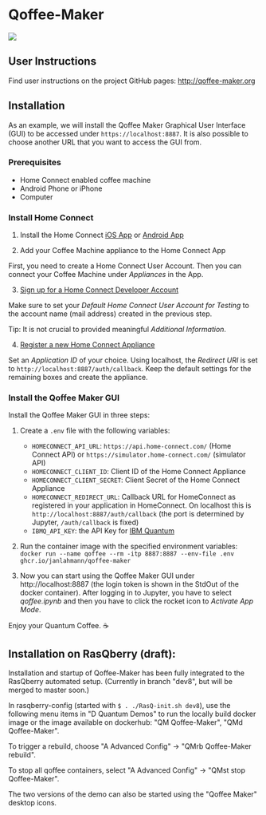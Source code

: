 # Qoffee-Maker

<img src="css/QoffeeMug.png">

## User Instructions

Find user instructions on the project GitHub pages: http://qoffee-maker.org

## Installation

As an example, we will install the Qoffee Maker Graphical User Interface (GUI) to be accessed under `https://localhost:8887`. It is also possible to choose another URL that you want to access the GUI from.
### Prerequisites

- Home Connect enabled coffee machine
- Android Phone or iPhone
- Computer

### Install Home Connect
1. Install the Home Connect [iOS App](https://app.adjust.com/gdi5c03?campaign=germany&redirect_macos=https%3A%2F%2Fapps.apple.com%2Fde%2Fapp%2Fhome-connect-app%2Fid901397789&redirect_windows=https%3A%2F%2Fapps.apple.com%2Fde%2Fapp%2Fhome-connect-app%2Fid901397789) or [Android App](https://app.adjust.com/gdi5c03?campaign=germany&redirect_macos=https%3A%2F%2Fplay.google.com%2Fstore%2Fapps%2Fdetails%3Fid%3Dcom.bshg.homeconnect.android.release%26hl%3Dde&redirect_windows=https%3A%2F%2Fplay.google.com%2Fstore%2Fapps%2Fdetails%3Fid%3Dcom.bshg.homeconnect.android.release%26hl%3Dde)

2. Add your Coffee Machine appliance to the Home Connect App

First, you need to create a Home Connect User Account. Then you can connect your Coffee Machine under _Appliances_ in the App.

3. [Sign up for a Home Connect Developer Account](https://developer.home-connect.com/user/register)

Make sure to set your _Default Home Connect User Account for Testing_ to the account name (mail address) created in the previous step.

Tip: It is not crucial to provided meaningful _Additional Information_.

4. [Register a new Home Connect Appliance](https://developer.home-connect.com/applications/add)

Set an _Application ID_ of your choice. Using localhost, the _Redirect URI_ is set to `http://localhost:8887/auth/callback`. Keep the default settings for the remaining boxes and create the appliance.

### Install the Qoffee Maker GUI
Install the Qoffee Maker GUI in three steps:

1. Create a `.env` file with the following variables:
    - `HOMECONNECT_API_URL`: `https://api.home-connect.com/` (Home Connect API) or `https://simulator.home-connect.com/` (simulator API)
    - `HOMECONNECT_CLIENT_ID`: Client ID of the Home Connect Appliance
    - `HOMECONNECT_CLIENT_SECRET`: Client Secret of the Home Connect Appliance
    - `HOMECONNECT_REDIRECT_URL`: Callback URL for HomeConnect as registered in your application in HomeConnect. On localhost this is `http://localhost:8887/auth/callback` (the port is determined by Jupyter, `/auth/callback` is fixed)
    - `IBMQ_API_KEY`: the API Key for [IBM Quantum](https://quantum-computing.ibm.com/account)

2. Run the container image with the specified environment variables: `docker run --name qoffee --rm -itp 8887:8887 --env-file .env ghcr.io/janlahmann/qoffee-maker`

3. Now you can start using the Qoffee Maker GUI under http://localhost:8887 (the login token is shown in the StdOut of the docker container). After logging in to Jupyter, you have to select _qoffee.ipynb_ and then you have to click the rocket icon to _Activate App Mode_.

Enjoy your Quantum Coffee. ☕️

## Installation on RasQberry (draft):

Installation and startup of Qoffee-Maker has been fully integrated to the RasQberry automated setup. (Currently in branch "dev8", but will be merged to master soon.) 

In rasqberry-config (started with `$ . ./RasQ-init.sh dev8`), use the following menu items in "D Quantum Demos" to run the locally build docker image or the image available on dockerhub: "QM Qoffee-Maker", "QMd Qoffee-Maker".

To trigger a rebuild, choose "A Advanced Config" -> "QMrb Qoffee-Maker rebuild".

To stop all qoffee containers, select "A Advanced Config" -> "QMst stop Qoffee-Maker".

The two versions of the demo can also be started using the "Qoffee Maker" desktop icons.

